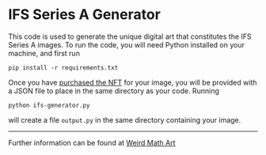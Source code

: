 # IFS Series A Generator

This code is used to generate the unique digital art that constitutes the IFS Series A images. To run the code, you will need Python installed on your machine, and first run

```
pip install -r requirements.txt
```

Once you have [purchased the NFT](https://opensea.io/collection/weird-math-art) for your image, you will be provided with a JSON file to place in the same directory as your code. Running

```
python ifs-generator.py
```

will create a file `output.py` in the same directory containing your image. 

---

Further information can be found at [Weird Math Art](https://weirdmathart.com)
